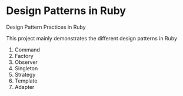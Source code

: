 Design Patterns in Ruby
=======================
Design Pattern Practices in Ruby

This project mainly demonstrates the different design patterns in Ruby

1. Command
2. Factory
3. Observer
4. Singleton
5. Strategy
6. Template
7. Adapter
